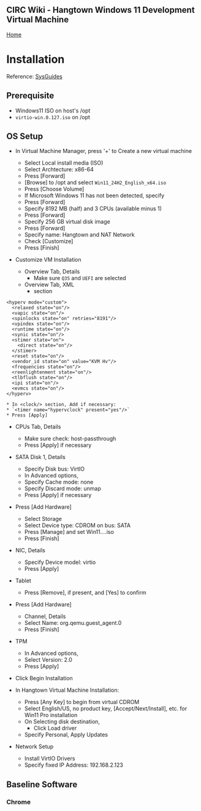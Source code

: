 ## CIRC Wiki - Hangtown Windows 11 Development Virtual Machine
[Home](Home)
# Installation

Reference: [SysGuides](https://sysguides.com/install-a-windows-11-virtual-machine-on-kvm)

## Prerequisite

* Windows11 ISO on host's /opt
* `virtio-win.0.127.iso` on /opt

## OS Setup

* In Virtual Machine Manager, press '+' to Create a new virtual machine
  * Select Local install media (ISO)
  * Select Archtecture: x86-64
  * Press [Forward]
  * [Browse] to /opt and select `Win11_24H2_English_x64.iso`
  * Press [Choose Volume]
  * If Microsoft Windows 11 has not been detected, specify
  * Press [Forward]
  * Specify 8192 MB (half) and 3 CPUs (available minus 1)
  * Press [Forward]
  * Specify 256 GB virtual disk image
  * Press [Forward]
  * Specify name: Hangtown and NAT Network
  * Check [Customize]
  * Press [Finish]

* Customize VM Installation
  * Overview Tab, Details
    * Make sure `Q35` and `UEFI` are selected
  * Overview Tab, XML
    * <hyperv/> section
```
<hyperv mode="custom">
  <relaxed state="on"/>
  <vapic state="on"/>
  <spinlocks state="on" retries="8191"/>
  <vpindex state="on"/>
  <runtime state="on"/>
  <synic state="on"/>
  <stimer state="on">
    <direct state="on"/>
  </stimer>
  <reset state="on"/>
  <vendor_id state="on" value="KVM Hv"/>
  <frequencies state="on"/>
  <reenlightenment state="on"/>
  <tlbflush state="on"/>
  <ipi state="on"/>
  <evmcs state="on"/>
</hyperv>
```
    * In <clock/> section, Add if necessary:
    * `<timer name="hypervclock" present="yes"/>`
    * Press [Apply]
  * CPUs Tab, Details
    * Make sure check: host-passthrough
    * Press [Apply] if necessary
  * SATA Disk 1, Details
    * Specify Disk bus: VirtIO
    * In Advanced options, 
    * Specify Cache mode: none
    * Specify Discard mode: unmap
    * Press [Apply] if necessary
  * Press [Add Hardware]
    * Select Storage
    * Select Device type: CDROM on bus: SATA
    * Press [Manage] and set Win11....iso
    * Press [Finish]
  * NIC, Details
    * Specify Device model: virtio
    * Press [Apply]
  * Tablet
    * Press [Remove], if present, and [Yes] to confirm
  * Press [Add Hardware]
    * Channel, Details
    * Select Name: org.qemu.guest_agent.0
    * Press [Finish]
  * TPM
    * In Advanced options, 
    * Select Version: 2.0
    * Press [Apply]
  * Click Begin Installation

* In Hangtown Virtual Machine Installation:
  * Press [Any Key] to begin from virtual CDROM
  * Select English/US, no product key, [Accept/Next/Install], etc. for Win11 Pro installation
  * On Selecting disk destination,
    * Click Load driver
  * Specify Personal, Apply Updates

* Network Setup
  * Install VirtIO Drivers
  * Specify fixed IP Address: 192.168.2.123

## Baseline Software

### Chrome

### 





  